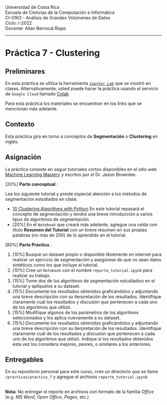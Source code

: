 
Universidad de Costa Rica  <br>
Escuela de Ciencias de la Computación e Informática <br>
CI-0163 - Análisis de Grandes Volúmenes de Datos <br>
Ciclo: I-2022 <br>
Docente: Allan Berrocal Rojas

---

# Práctica 7 - Clustering

## Preliminares

En esta práctica se utiliza la herramienta [`Jupyter Lab`](https://jupyter.org/index.html) que se mostró en clases. Alternativamente, usted puede hacer la práctica usando el servicio de `Google Cloud` llamado [Colab](https://colab.research.google.com/github/tensorflow/examples/blob/master/courses/udacity_intro_to_tensorflow_for_deep_learning/l01c01_introduction_to_colab_and_python.ipynb#scrollTo=YHI3vyhv5p85)

Para esta práctica los materiales se encuentran en los links que se mencionan más adelante. 

## Contexto

Esta práctica gira en torno a conceptos de __Segmentación__ o __Clustering__ en inglés.

## Asignación

La práctica consiste en seguir tutoriales cortos disponibles en el sitio web [Machine Learning Mastery](https://machinelearningmastery.com/) y escritos por el Dr. Jason Brownlee. 


[20%] **Parte conceptual** :

Lea los siguiente tutorial y preste especial atención a los métodos de segmentación estudiados en clase.

-  [10 Clustering Algorithms with Python](https://machinelearningmastery.com/clustering-algorithms-with-python/) En este tutorial repasará el concepto de segmentación y tendrá una breve introducción a varios tipos de algoritmos de segmentación. 
-  [20%] En el `Notebook` que creará más adelante, agregue una celda con título __Resumen del Tutorial__ con un breve resumen en sus propias palabras (no más de 200) de lo aprendido en el tutorial.


[80%] **Parte Práctica** :

1. [10%] Busque un dataset propio o disponible libremente en internet para realizar un ejercicio de segmentación y asegúrese de que no sean datos sintéticos como los que incluye el tutorial.
2. [10%] Cree un `Notebook` con el nombre `reporte_tutorial.ipynb` para realizar su trabajo.
3. [15%] Tome dos de los algoritmos de segmentación estudiadios en el tutorial y aplíquelos a su dataset. 
4. [15%] Documente los resultados obtenidos graficándolos y adjuntando una breve descripción con su iterpretación de los resultados. Identifique claramente cuál los resultados y discusión que pertenecen a cada uno de los algoritmos que utilizó.
5. [15%] Modifique algunos de los parámetros de los algoritmos seleccionados y los aplica nuevamente a su dataset. 
6. [15%] Documente los resultados obtenidos graficándolos y adjuntando una breve descripción con su iterpretación de los resultados. Identifique claramente cuál de los resultados y discusión que pertenecen a cada uno de los algoritmos que utilizó. Indique si los resultados obtenidos esta vez los considera mejores, peores, o similares a los anteriores.



## Entregables 

En su repositorio personal para este curso, cree un directorio que se llame `/practicas/practica_7` y agregue el archivos `reporte_tutorial.ipynb`

<br>**Nota**: No entregar el reporte en archivos con formato de la familia *Office* (e.g. *MS Word*, *Open Office*, *Pages*, etc.)


 

